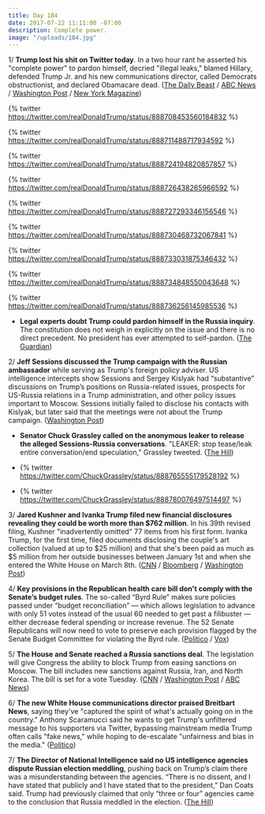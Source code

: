 ```yaml
---
title: Day 184
date: 2017-07-22 11:11:00 -07:00
description: Complete power.
image: "/uploads/184.jpg"
---
```


1/ **Trump lost his shit on Twitter today**. In a two hour rant he asserted his "complete power" to pardon himself, decried "illegal leaks," blamed Hillary, defended Trump Jr. and his new communications director, called Democrats obstructionist, and declared Obamacare dead. ([The Daily Beast](http://www.thedailybeast.com/trump-loses-saturday-morning-cool-fires-off-multiple-tweets-in-long-rant) / [ABC News](http://abcnews.go.com/Politics/trump-twitter-tirade-blasts-leak-sessions-refers-presidential/story?id=48790289) / [Washington Post](https://www.washingtonpost.com/news/post-politics/wp/2017/07/22/trump-denounces-illegal-leaks-in-new-accounts-of-his-campaigns-contact-with-russia/) / [New York Magazine](http://nymag.com/daily/intelligencer/2017/07/trump-asserts-complete-pardon-power.html))

{% twitter https://twitter.com/realDonaldTrump/status/888708453560184832 %}

{% twitter https://twitter.com/realDonaldTrump/status/888711488717934592 %}

{% twitter https://twitter.com/realDonaldTrump/status/888724194820857857 %}

{% twitter https://twitter.com/realDonaldTrump/status/888726438265966592 %}

{% twitter https://twitter.com/realDonaldTrump/status/888727293346156546 %}

{% twitter https://twitter.com/realDonaldTrump/status/888730468732067841 %}

{% twitter https://twitter.com/realDonaldTrump/status/888733031875346432 %}

{% twitter https://twitter.com/realDonaldTrump/status/888734848550043648 %}

{% twitter https://twitter.com/realDonaldTrump/status/888736256145985536  %}

* **Legal experts doubt Trump could pardon himself in the Russia inquiry**. The constitution does not weigh in explicitly on the issue and there is no direct precedent. No president has ever attempted to self-pardon. ([The Guardian](https://www.theguardian.com/us-news/2017/jul/22/pardon-donald-trump-russia-investigation-legal-experts))

2/ **Jeff Sessions discussed the Trump campaign with the Russian ambassador** while serving as Trump's foreign policy adviser. US intelligence intercepts show Sessions and Sergey Kislyak had “substantive” discussions on Trump’s positions on Russia-related issues, prospects for US-Russia relations in a Trump administration, and other policy issues important to Moscow. Sessions initially failed to disclose his contacts with Kislyak, but later said that the meetings were not about the Trump campaign. ([Washington Post](https://www.washingtonpost.com/world/national-security/sessions-discussed-trump-campaign-related-matters-with-russian-ambassador-us-intelligence-intercepts-show/2017/07/21/3e704692-6e44-11e7-9c15-177740635e83_story.html))

* **Senator Chuck Grassley called on the anonymous leaker to release the alleged Sessions-Russia conversations**. "LEAKER: stop tease/leak entire conversation/end speculation," Grassley tweeted. ([The Hill](http://thehill.com/homenews/administration/343285-grassley-calls-on-leaker-to-release-sessions-conversation))

* {% twitter https://twitter.com/ChuckGrassley/status/888765555179528192 %}

* {% twitter https://twitter.com/ChuckGrassley/status/888780076497514497 %}

3/ **Jared Kushner and Ivanka Trump filed new financial disclosures revealing they could be worth more than $762 million**. In his 39th revised filing, Kushner "inadvertently omitted" 77 items from his first form. Ivanka Trump, for the first time, filed documents disclosing the couple's art collection (valued at up to $25 million) and that she's been paid as much as $5 million from her outside businesses between January 1st and when she entered the White House on March 8th. ([CNN](http://money.cnn.com/2017/07/21/news/jared-kushner-ivanka-trump-financial-disclosure/index.html) / [Bloomberg](https://www.bloomberg.com/news/articles/2017-07-21/kushner-s-amended-financial-disclosure-shows-sprawling-assets-j5egyvpg) / [Washington Post](https://www.washingtonpost.com/politics/kushner-failed-to-disclose-dozens-of-financial-holdings-new-document-shows/2017/07/21/1a11a566-6e35-11e7-96ab-5f38140b38cc_story.html))

4/ **Key provisions in the Republican health care bill don't comply with the Senate’s budget rules**. The so-called “Byrd Rule” makes sure policies passed under “budget reconciliation” — which allows legislation to advance with only 51 votes instead of the usual 60 needed to get past a filibuster — either decrease federal spending or increase revenue. The 52 Senate Republicans will now need to vote to preserve each provision flagged by the Senate Budget Committee for violating the Byrd rule. ([Politico](http://www.politico.com/story/2017/07/21/democrats-key-provisions-stripped-from-obamacare-bill-240820) / [Vox](https://www.vox.com/policy-and-politics/2017/7/21/16012950/senate-health-care-bill-byrd-rule-rulings))

5/ **The House and Senate reached a Russia sanctions deal**. The legislation will give Congress the ability to block Trump from easing sanctions on Moscow. The bill includes new sanctions against Russia, Iran, and North Korea. The bill is set for a vote Tuesday. ([CNN](http://www.cnn.com/2017/07/22/politics/congress-deal-russia-sanctions/index.html) / [Washington Post](https://www.washingtonpost.com/powerpost/congress-breaks-impasse-on-bill-to-slap-sanctions-on-russia-iran-and-north-korea/2017/07/22/c89d5cb6-6d58-11e7-96ab-5f38140b38cc_story.html) / [ABC News](http://abcnews.go.com/Politics/congress-strikes-deal-bill-slap-sanctions-russia/story?id=48792838))

6/ **The new White House communications director praised Breitbart News**, saying they've "captured the spirit of what's actually going on in the country." Anthony Scaramucci said he wants to get Trump's unfiltered message to his supporters via Twitter, bypassing mainstream media Trump often calls "fake news," while hoping to de-escalate "unfairness and bias in the media." ([Politico](http://www.politico.com/story/2017/07/22/scaramucci-praises-breitbart-first-interview-240848))

7/ **The Director of National Intelligence said no US intelligence agencies dispute Russian election meddling**, pushing back on Trump’s claim there was a misunderstanding between the agencies. “There is no dissent, and I have stated that publicly and I have stated that to the president,” Dan Coats said. Trump had previously claimed that only “three or four” agencies came to the conclusion that Russia meddled in the election. ([The Hill](http://thehill.com/blogs/blog-briefing-room/news/343290-us-intelligence-chief-no-agencies-dispute-russian-election))
